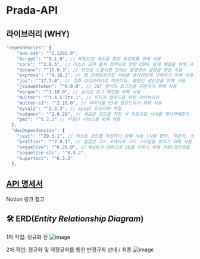 # Prada-API

## 라이브러리 (WHY)
```js
"dependencies": {
    "aws-sdk": "^2.1282.0",
    "bcrypt": "^5.1.0", // 비밀번호 해싱을 통한 암호화를 위해 사용
    "cors": "^2.8.5", // 리소스 교차 출처 정책으로 인한 CORS 문제 해결을 위해 사용 (허용할 도메인 설정)
    "dotenv": "^16.0.3", // 보안상 노출되면 안돼는 환경변수 설정을 위한 사용
    "express": "^4.18.2", // 웹 프레임워크로 서버를 생산성있게 구축하기 위해 사용
    "joi": "^17.7.0", // 검증 라이브러리로 직관적임, 협업간 생산성을 위해 사용
    "jsonwebtoken": "^9.0.0", // JWT 방식의 로그인을 구현하기 위해 사용
    "morgan": "^1.10.0", // 실시간 로그 확인을 위해 사용
    "multer": "^1.4.5-lts.1", // 이미지 업로드를 위한 라이브러리
    "multer-s3": "^2.10.0", // 이미지를 S3에 업로드하기 위해 사용
    "mysql2": "^2.3.3", // mysql 드라이버 역할
    "nodemon": "^2.0.20", // 새로운 코드를 저장 시 자동으로 서버를 재시작해준다
    "pm2": "^5.2.2" // 무중단 서비스를 위해 적용
  },
  "devDependencies": {
    "jest": "^29.3.1", // 테스트 코드를 작성하기 위해 사용 (사용 편리, 직관적, 생산성)
    "prettier": "^2.8.1", // 협업간 코드 포메터로 코드 스타일을 맞추기 위해 사용
    "sequelize": "^6.28.0", // Node의 ORM으로 DB를 다루기 위해 사용(생산성을 위함)
    "sequelize-cli": "^6.5.2",
    "supertest": "^6.3.3"
  },
```

## [API 명세서](https://planet-aletopelta-fbc.notion.site/da308a52ddc04dac86d38b4a1dfbc7a6?v=26e4e278cce0482b936cbef5def5b9a0)
Notion 링크 참고
<br>

## 🛠 ERD(***Entity Relationship Diagram***)

1차 작업: 정규화 전
![image](https://user-images.githubusercontent.com/61128538/218357160-7dbc7977-8ba4-4975-98d7-0251c6f9c34e.png)


2차 작업: 정규화 및 역정규화를 통한 반정규화 상태 / 최종
![image](https://user-images.githubusercontent.com/61128538/218357214-162ea1cf-8a47-4ad7-bd77-ed25bfeabfa3.png)

